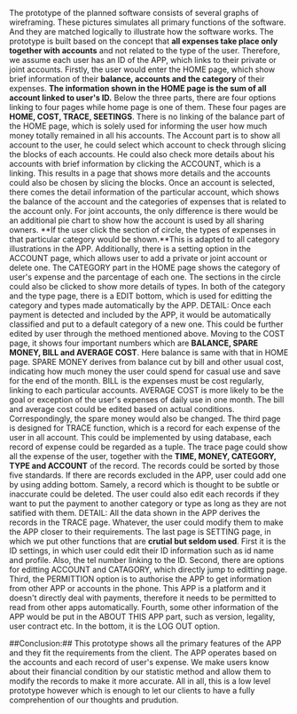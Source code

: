 The prototype of the planned software consists of several graphs of wireframing.
These pictures simulates all primary functions of the software. And they are matched logically to illustrate how the software works.
The prototype is built based on the concept that **all expenses take place only together with accounts** and not related to the type of the user.
Therefore, we assume each user has an ID of the APP, which links to their private or joint accounts.
Firstly, the user would enter the HOME page, which show brief information of their **balance, accounts and the category** of their expenses.
**The information shown in the HOME page is the sum of all account linked to user's ID.**
Below the three parts, there are four options linking to four pages while home page is one of them. These four pages are **HOME, COST, TRACE, SEETINGS**.
There is no linking of the balance part of the HOME page, which is solely used for informing the user how much money totally remained in all his accounts.
The Account part is to show all account to the user, he could select which account to check through slicing the blocks of each accounts.
He could also check more details about his accounts with brief information by clicking the ACCOUNT, which is a linking.
This results in a page that shows more details and the accounts could also be chosen by slicing the blocks.
Once an account is selected, there comes the detail information of the particular account, which shows the balance of the account and the categories of expenses that is related to the account only.
For joint accounts, the only difference is there would be an additional pie chart to show how the account is used by all sharing owners.
**If the user click the section of circle, the types of expenses in that particular category would be shown.**This is adapted to all category illustrations in the APP.
Additionally, there is a setting option in the ACCOUNT page, which allows user to add a private or joint account or delete one.
The CATEGORY part in the HOME page shows the category of user's expense and the parcentage of each one.
The sections in the circle could also be clicked to show more details of types.
In both of the category and the type page, there is a EDIT bottom, which is used for editting the category and types made automatically by the APP.
DETAIL: Once each payment is detected and included by the APP, it would be automatically classified and put to a default category of a new one. This could be further edited by user through the methoed mentioned above.
Moving to the COST page, it shows four important numbers which are **BALANCE, SPARE MONEY, BILL and AVERAGE COST**. 
Here balance is same with that in HOME page.
SPARE MONEY derives from balance cut by bill and other usual cost, indicating how much money the user could spend for casual use and save for the end of the month.
BILL is the expenses must be cost regularly, linking to each particular accounts.
AVERAGE COST is more likely to be the goal or exception of the user's expenses of daily use in one month. 
The bill and average cost could be edited based on actual conditions. Correspondingly, the spare money would also be changed.
The third page is designed for TRACE function, which is a record for each expense of the user in all account. 
This could be implemented by using database, each record of expense could be regarded as a tuple.
The trace page could show all the expense of the user, together with the **TIME, MONEY, CATEGORY, TYPE and ACCOUNT** of the record.
The records could be sorted by those five standards.
If there are records excluded in the APP, user could add one by using adding bottom.
Samely, a record which is thought to be subtle or inaccurate could be deleted.
The user could also edit each records if they want to put the payment to another category or type as long as they are not satified with them.
DETAIL: All the data shown in the APP derives the records in the TRACE page. Whatever, the user could modify them to make the APP closer to their requirements.
The last page is SETTING page, in which we put other functions that are **crutial but seldom used**.
First it is the ID settings, in which user could edit their ID information such as id name and profile. Also, the tel number linking to the ID.
Second, there are options for editting ACCOUNT and CATAGORY, which directly jump to editting page.
Third, the PERMITTION option is to authorise the APP to get information from other APP or accounts in the phone. This APP is a platform and it doesn't directly deal with payments, therefore it needs to be permitted to read from other apps automatically.
Fourth, some other information of the APP would be put in the ABOUT THIS APP part, such as version, legality, user contract etc.
In the bottom, it is the LOG OUT option.

##Conclusion:##
This prototype shows all the primary features of the APP and they fit the requirements from the client. The APP operates based on the accounts and each record of user's expense. We make users know about their financial condition by our statistic method and allow them to modify the records to make it more accurate. All in all, this is a low level prototype however which is enough to let our clients to have a fully comprehention of our thoughts and prudution.
